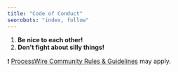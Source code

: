 ```yaml
---
title: "Code of Conduct"
seorobots: "index, follow"
---
```


1. **Be nice to each other!**
2. **Don't fight about silly things!**

❗ [ProcessWire Community Rules & Guidelines](https://processwire.com/talk/topic/8234-community-rules-guidelines/) may apply.
